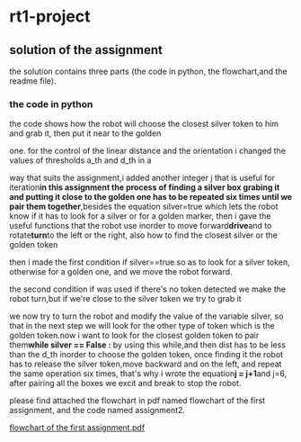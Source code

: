 # rt1-project  

## solution of the assignment 

the solution contains three parts (the code in python, the flowchart,and the readme file).

### the code in python

the code shows how the robot will choose the closest silver token to him and grab it, then put it near to the golden 

one. for the control of the linear distance and the orientation i changed the values of thresholds a_th and d_th in a 

way that suits the assignment,i added another integer j that is useful for iteration**in this assignment the process of 
finding a silver box grabing it and putting it close to the golden one has to be repeated six times until we pair them 
together**,besides the equation silver=true which lets the robot know if it has to look for a silver or for a golden 
marker, then i gave the useful functions that the robot use  inorder to move forward**drive**and to rotate**turn**to 
the left or the right, also how to find the closest silver or 
the golden token  

then i made the first condition if silver==true so as to look for a silver token, otherwise for a golden one, and we 
move the robot forward.  

the second condition if was used if there's no token detected we make the robot turn,but if we're close to the silver 
token we try to grab it  

we now try to turn the robot and modify the value of the variable silver, so that in the next step we will look for the 
other type of token which is the golden token.now i want to look for the closest golden token to pair them**while 
silver == False :** by using this while,and then dist has to be less than the d_th inorder to choose the golden token, 
once finding it the robot has to release the silver token,move backward and on the left, and repeat the same operation 
six times, that's why i wrote the equation**j = j+1**and j=6, after pairing all the boxes we excit and break to stop 
the robot.  

please find attached the flowchart in pdf named flowchart of the first assignment, and the code named assignment2.  

[flowchart of the first assignment.pdf](https://github.com/benkredda/rt1-project/files/10016418/flowchart.of.the.first.assignment.pdf)





